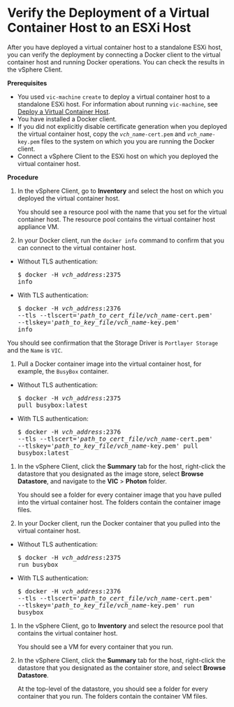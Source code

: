 # Verify the Deployment of a Virtual Container Host to an ESXi Host #

After you have deployed a virtual container host to a standalone ESXi host, you can verify the deployment by connecting a Docker client to the virtual container host and running Docker operations. You can check the results in the vSphere Client.

**Prerequisites**

- You used `vic-machine` `create` to deploy a virtual container host to a standalone ESXi host. For information about running `vic-machine`, see [Deploy a Virtual Container Host](install_vic_cli.md).
- You have installed a Docker client.
- If you did not explicitly disable certificate generation when you deployed the virtual container host, copy the <code><i>vch_name</i>-cert.pem</code> and <code><i>vch_name</i>-key.pem</code> files to the system on which you you are running the Docker client. 
- Connect a vSphere Client to the ESXi host on which you deployed the virtual container host.

**Procedure**    

1. In the vSphere Client, go to **Inventory** and select the host on which you deployed the virtual container host.
 
    You should see a resource pool with the name that you set for the virtual container host. The resource pool contains the virtual container host appliance VM.   

1.  In your Docker client, run the `docker info` command to confirm that you can connect to the virtual container host. 
 
 - Without TLS authentication:<pre>$ docker -H <i>vch_address</i>:2375 info</pre>
 - With TLS authentication:<pre>$ docker -H <i>vch_address</i>:2376 
--tls 
--tlscert='<i>path_to_cert_file</i>/<i>vch_name</i>-cert.pem' 
--tlskey='<i>path_to_key_file</i>/<i>vch_name</i>-key.pem' 
info</pre>

 You should see confirmation that the Storage Driver is ```Portlayer Storage``` and the `Name` is `VIC`.
1.  Pull a Docker container image into the virtual container host, for example, the `BusyBox` container.

 - Without TLS authentication:<pre>$ docker -H <i>vch_address</i>:2375 pull busybox:latest</pre>
 - With TLS authentication:<pre>$ docker -H <i>vch_address</i>:2376 
--tls 
--tlscert='<i>path_to_cert_file</i>/<i>vch_name</i>-cert.pem' 
--tlskey='<i>path_to_key_file</i>/<i>vch_name</i>-key.pem' 
pull busybox:latest</pre>

1. In the vSphere Client, click the **Summary** tab for the host, right-click the datastore that you designated as the image store, select **Browse Datastore**, and navigate to the **VIC** > **Photon** folder. 
 
    You should see a folder for every container image that you have pulled into the virtual container host. The folders contain the container image files.

1. In your Docker client, run the Docker container that you pulled into the virtual container host.

  - Without TLS authentication:<pre>$ docker -H <i>vch_address</i>:2375 run busybox</pre>
  - With TLS authentication:<pre>$ docker -H <i>vch_address</i>:2376 
--tls 
--tlscert='<i>path_to_cert_file</i>/<i>vch_name</i>-cert.pem' 
--tlskey='<i>path_to_key_file</i>/<i>vch_name</i>-key.pem' 
run busybox</pre> 

1. In the vSphere Client, go to **Inventory** and select the resource pool that contains the virtual container host.
 
    You should see a VM for every container that you run.

1. In the vSphere Client, click the **Summary** tab for the host, right-click the datastore that you designated as the container store, and select **Browse Datastore**.  
 
    At the top-level of the datastore, you should see a folder for every container that you run. The folders contain the container VM files.